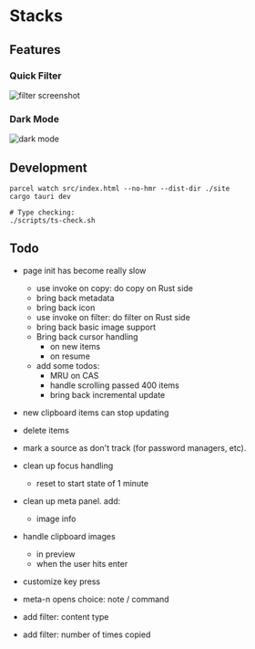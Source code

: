 # Stacks

## Features

### Quick Filter

![filter screenshot](./docs/filter-screenshot.webp)

### Dark Mode

![dark mode](./docs/dark-mode.webp)

## Development

```
parcel watch src/index.html --no-hmr --dist-dir ./site
cargo tauri dev

# Type checking:
./scripts/ts-check.sh
```

## Todo

- page init has become really slow
    - use invoke on copy: do copy on Rust side
    - bring back metadata
    - bring back icon
    - use invoke on filter: do filter on Rust side
    - bring back basic image support
    - Bring back cursor handling
        - on new items
        - on resume
    - add some todos:
        - MRU on CAS
        - handle scrolling passed 400 items
        - bring back incremental update

- new clipboard items can stop updating

- delete items

- mark a source as don't track (for password managers, etc).
- clean up focus handling
    - reset to start state of 1 minute
- clean up meta panel. add:
    - image info
- handle clipboard images
    - in preview
    - when the user hits enter
- customize key press
- meta-n opens choice: note / command
- add filter: content type
- add filter: number of times copied

